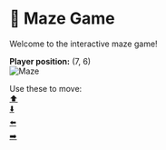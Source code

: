 # 🧩 Maze Game  
Welcome to the interactive maze game!

**Player position:** (7, 6)  
![Maze](https://recognize-instructor-criteria-other.trycloudflare.com/images/pos_7_6.png?t=1760506794218)

Use these to move:  
[⬆️](https://recognize-instructor-criteria-other.trycloudflare.com/move/7_6_w)  
[⬇️](https://recognize-instructor-criteria-other.trycloudflare.com/move/7_6_s)  
[⬅️](https://recognize-instructor-criteria-other.trycloudflare.com/move/7_6_a)  
[➡️](https://recognize-instructor-criteria-other.trycloudflare.com/move/7_6_d)
